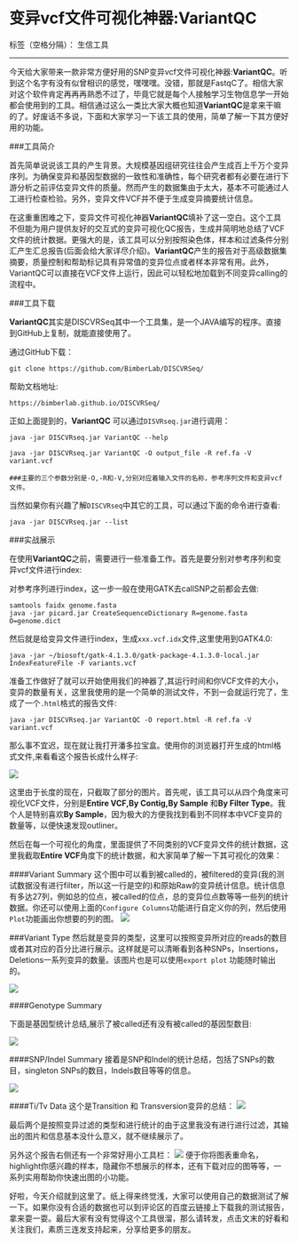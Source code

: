 # 变异vcf文件可视化神器:VariantQC

标签（空格分隔）： 生信工具

---

今天给大家带来一款非常方便好用的SNP变异vcf文件可视化神器:**VariantQC**。听到这个名字有没有似曾相识的感觉，嘿嘿嘿。没错，那就是FastqC了。相信大家对这个软件肯定再再再熟悉不过了，毕竟它就是每个人接触学习生物信息学一开始都会使用到的工具。相信通过这么一类比大家大概也知道**VariantQC**是拿来干嘛的了。好废话不多说，下面和大家学习一下该工具的使用，简单了解一下其方便好用的功能。


###工具简介

首先简单说说该工具的产生背景。大规模基因组研究往往会产生成百上千万个变异序列。为确保变异和基因型数据的一致性和准确性，每个研究者都有必要在进行下游分析之前评估变异文件的质量。然而产生的数据集由于太大，基本不可能通过人工进行检查检验。另外，变异文件VCF并不便于生成变异摘要统计信息。

在这重重困难之下，变异文件可视化神器**VariantQC**填补了这一空白。这个工具不但能为用户提供友好的交互式的变异可视化QC报告，生成并简明地总结了VCF文件的统计数据。更强大的是，该工具可以分别按照染色体，样本和过滤条件分别汇产生汇总报告(后面会给大家详尽介绍)。**VariantQC**产生的报告对于高级数据集摘要，质量控制和帮助标记具有异常值的变异位点或者样本非常有用。此外，VariantQC可以直接在VCF文件上运行，因此可以轻松地加载到不同变异calling的流程中。

###工具下载

**VariantQC**其实是DISCVRSeq其中一个工具集，是一个JAVA编写的程序。直接到GitHub上复制，就能直接使用了。

通过GitHub下载：
```
git clone https://github.com/BimberLab/DISCVRSeq/
```

帮助文档地址:
```
https://bimberlab.github.io/DISCVRSeq/
```

正如上面提到的，**VariantQC** 可以通过`DISVRseq.jar`进行调用：

```
java -jar DISCVRseq.jar VariantQC --help

java -jar DISCVRseq.jar VariantQC -O output_file -R ref.fa -V variant.vcf

###主要的三个参数分别是-O,-R和-V,分别对应着输入文件的名称，参考序列文件和变异vcf文件。

```

当然如果你有兴趣了解`DISCVRseq`中其它的工具，可以通过下面的命令进行查看:
```
java -jar DISCVRseq.jar --list 
```



###实战展示

在使用**VariantQC**之前，需要进行一些准备工作。首先是要分别对参考序列和变异vcf文件进行index:

对参考序列进行index，这一步一般在使用GATK去callSNP之前都会去做:

```
samtools faidx genome.fasta 
java -jar picard.jar CreateSequenceDictionary R=genome.fasta O=genome.dict
```

然后就是给变异文件进行index，生成`xxx.vcf.idx`文件,这里使用到GATK4.0:

```
java -jar ~/biosoft/gatk-4.1.3.0/gatk-package-4.1.3.0-local.jar IndexFeatureFile -F variants.vcf
```

准备工作做好了就可以开始使用我们的神器了,其运行时间和你VCF文件的大小，变异的数量有关，这里我使用的是一个简单的测试文件，不到一会就运行完了，生成了一个`.html`格式的报告文件:

```
java -jar DISCVRseq.jar VariantQC -O report.html -R ref.fa -V variant.vcf
```

那么事不宜迟，现在就让我打开潘多拉宝盒。使用你的浏览器打开生成的html格式文件,来看看这个报告长成什么样子:

![][1]


这里由于长度的现在，只截取了部分的图片。首先呢，该工具可以从四个角度来可视化VCF文件，分别是**Entire VCF,By Contig,By Sample** 和**By Filter Type**。我个人是特别喜欢**By Sample**，因为极大的方便我找到看到不同样本中VCF变异的数量等，以便快速发现outliner。

然后在每一个可视化的角度，里面提供了不同类别的VCF变异文件的统计数据，这里我截取**Entire VCF**角度下的统计数据，和大家简单了解一下其可视化的效果：

####Variant Summary
这个图中可以看到被called的，被filtered的变异(我的测试数据没有进行filter，所以这一行是空的)和原始Raw的变异统计信息。统计信息有多达27列，例如总的位点，被called的位点，总的变异位点数等等一些列的统计数据。你还可以使用上面的`Configure Columns`功能进行自定义你的列，然后使用`Plot`功能画出你想要的列的图。
![][2]

###Variant Type
然后就是变异的类型，这里可以按照变异所对应的reads的数目或者其对应的百分比进行展示。这样就是可以清晰看到各种SNPs，Insertions，Deletions一系列变异的数量。该图片也是可以使用`export plot` 功能随时输出的。


![][3]


####Genotype Summary

下面是基因型统计总结,展示了被called还有没有被called的基因型数目:

![][4]

####SNP/Indel Summary
接着是SNP和Indel的统计总结，包括了SNPs的数目，singleton SNPs的数目，Indels数目等等的信息。

![][5]

####Ti/Tv Data
这个是Transition 和 Transversion变异的总结： 
![][6]

最后两个是按照变异过滤的类型和进行统计的由于这里我没有进行进行过滤，其输出的图片和信息基本没什么意义，就不继续展示了。

另外这个报告右侧还有一个非常好用小工具栏：
![][7]
便于你将图表重命名，highlight你感兴趣的样本，隐藏你不想展示的样本，还有下载对应的图等等，一系列实用帮助你快速出图的小功能。


好啦，今天介绍就到这里了。纸上得来终觉浅，大家可以使用自己的数据测试了解一下。如果你没有合适的数据也可以到评论区的百度云链接上下载我的测试报告，拿来耍一耍。最后大家有没有觉得这个工具很溜，那么请转发，点击文末的好看和关注我们，素质三连发支持起来，分享给更多的朋友。

  [1]: http://static.zybuluo.com/lakesea/b52g8871hes7jqc25u5k6qle/image.png
  [2]: http://static.zybuluo.com/lakesea/4xzd08xmp9qpffqxyyukcif7/image.png
  [3]: http://static.zybuluo.com/lakesea/6adbitrehw7nt1oroz20eevw/image.png
  [4]: http://static.zybuluo.com/lakesea/i2ofsrraeukvs80ijc1egte1/%E6%8D%95%E8%8E%B7.PNG
  [5]: http://static.zybuluo.com/lakesea/x2szqioof6d0l5ht2byoi0dw/image.png
  [6]: http://static.zybuluo.com/lakesea/d2tbku7w9rgf7j61r9fkkb82/image.png
  [7]: http://static.zybuluo.com/lakesea/x8g5aqpnqm1sr9094fobf0ru/image.png